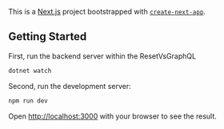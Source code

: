 This is a [Next.js](https://nextjs.org) project bootstrapped with [`create-next-app`](https://nextjs.org/docs/app/api-reference/cli/create-next-app).

## Getting Started

First, run the backend server within the ResetVsGraphQL

```bash
dotnet watch
```

Second, run the development server:

```bash
npm run dev
```

Open [http://localhost:3000](http://localhost:3000) with your browser to see the result.
